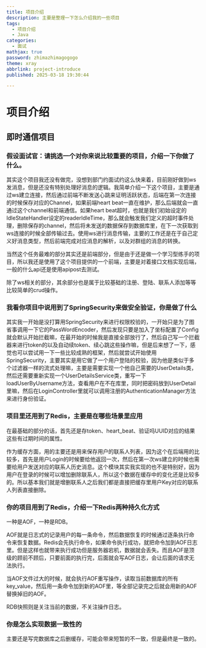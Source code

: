 ```yaml
---
title: 项目介绍
description: 主要是整理一下怎么介绍我的一些项目
tags:
  - 项目介绍
  - Java
categories:
  - 面试
mathjax: true
password: zhimazhimagogogo
theme: xray
abbrlink: project-introduce
published: 2025-03-18 19:30:44

---
```


# 项目介绍

## 即时通信项目

### 假设面试官：请挑选一个对你来说比较重要的项目，介绍一下你做了什么。

其实这个项目我还没有做完，没想到部门约面试约这么快来着，目前刚好做到ws发消息，但是还没有特别处理好消息的逻辑。我简单介绍一下这个项目，主要是通过ws建立连接，然后通过前端不断发送心跳来证明活跃状态，后端在第一次连接的时候保存对应的Channel，如果前端heart beat一直在维护，那么后端就会一直通过这个channel和前端通信。如果heart beat超时，也就是我们初始设定的IdleStateHandler设定的readerIdleTime，那么就会触发我们定义的超时事件处理，删除保存的channel，然后将未发送的数据保存到数据库里，在下一次获取到ws连接的时候全部传输过去。使用ws进行消息传输，主要的工作还是在于自己定义好消息类型，然后前端完成对应消息的解析，以及对群组的消息的转换。

当然这个任务最难的部分其实还是前端部分，但是由于还是做一个学习型练手的项目，所以我还是使用了这个项目提供的一个前端，主要是对着接口文档实现后端，一般的什么api还是使用apipost去测试。

除了ws相关的部分，其余部分也是属于比较基础的注册、登陆、联系人添加等等比较简单的crud操作。

### 我看你项目中说用到了SpringSecurity来做安全验证，你是做了什么

其实我一开始是没打算用SpringSecurity来进行权限校验的，一开始只是为了图省事调用一下它的PassWordEncoder，然后发现只要是加入了坐标配置了Config就会默认开始拦截嘛，在最开始的时候我是直接全部放行了，然后自己写一个拦截器来进行token的以及自动续token、续心跳这些操作嘛，但是后来想了一下，感觉也可以尝试用一下一些比较成熟的框架，然后就尝试开始使用SpringSecurity，主要其实是用它做了一个用户登陆的校验，因为他是类似于多个过滤器一样的流式处理嘛，主要是需要实现一个他自己需要的UserDetails类，然后还需要重新实现一个UserDetailsService类，重写一下loadUserByUsername方法，查看用户在不在库里，同时把密码放到UserDetail里嘛，然后在LoginController里就可以调用注册的AuthenticationManager方法来进行身份验证。

### 项目里还用到了Redis，主要是在哪些场景里应用

在最基础的部分的话，首先还是存token、heart_beat、验证吗UUID对应的结果这些有过期时间的属性。

作为缓存方面，用的主要还是用来保存用户的联系人列表，因为这个在后端用的比较多，首先是用户Login的时候要给他返回一次，然后在第一次ws建立的时候也需要给用户发送对应的联系人历史消息。这个模块其实我实现的也不是特别好，因为用户在登录的时候可以增加删除联系人，所以这个数据在缓存中的变化还是比较多的。所以基本我们就是增删联系人之后我们都是直接把缓存里用户Key对应的联系人列表直接删除。

### 你的项目用到了Redis，介绍一下Redis两种持久化方式

一种是AOF，一种是RDB。

AOF就是日志式的记录用户的每一条命令，然后数据恢复的时候通过逐条执行命令来恢复数据。Redis会先执行命令，如果命令执行成功，就把命令加到AOF日志里。但是这样也就带来执行成功但是服务器宕机，数据就会丢失。而且AOF是顶级的顾前不顾后，只要前面的执行完，后面就会写AOF日志，会让后面的请求无法执行。

当AOF文件过大的时候，就会执行AOF重写操作，读取当前数据库的所有key_value，然后用一条命令加到新的AOF里，等全部记录完之后就会用新的AOF替换掉旧的AOF。

RDB快照则是关注当前的数据，不关注操作日志。

###  你是怎么实现数据一致性的

主要还是写完数据库之后删缓存，可能会带来短暂的不一致，但是最终是一致的。
